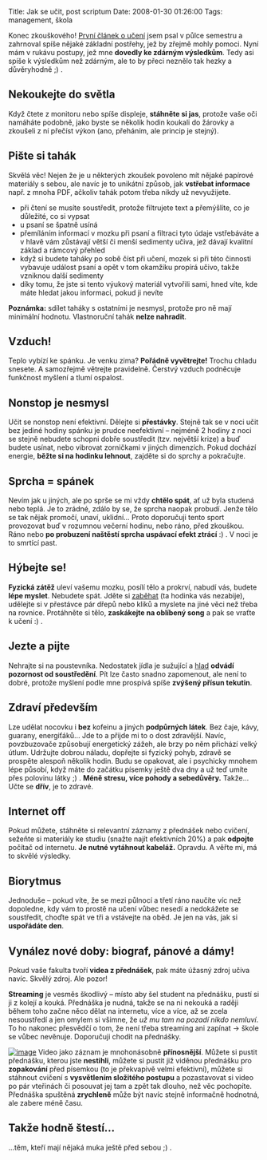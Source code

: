 Title: Jak se učit, post scriptum
Date: 2008-01-30 01:26:00
Tags: management, škola

Konec zkouškového!
[První článek o učení](http://blog.javorek.net/2007/11/17/jak-se-ucit/)
jsem psal v půlce semestru a zahrnoval spíše nějaké základní
postřehy, jež by zřejmě mohly pomoci. Nyní mám v rukávu postupy,
jež mne **dovedly ke zdárným výsledkům**. Tedy asi spíše
k výsledkům než zdárným, ale to by přeci neznělo tak hezky a
důvěryhodně ;) .

## Nekoukejte do světla

Když čtete z monitoru nebo spíše displeje, **stáhněte si jas**,
protože vaše oči namáháte podobně, jako byste se několik hodin
koukali do žárovky a zkoušeli z ní přečíst výkon (ano, přeháním,
ale princip je stejný).

## Pište si tahák

Skvělá věc! Nejen že je u některých zkoušek povoleno mít nějaké
papírové materiály s sebou, ale navíc je to unikátní způsob, jak
**vstřebat informace** např. z mnoha PDF, ačkoliv tahák potom třeba
nikdy už nevyužijete.

-   při čtení se musíte soustředit, protože filtrujete text a
    přemýšlíte, co je důležité, co si vypsat
-   u psaní se špatně usíná
-   přemíláním informací v mozku při psaní a filtraci tyto údaje
    vstřebáváte a v hlavě vám zůstávají větší či menší sedimenty učiva,
    jež dávají kvalitní základ a rámcový přehled
-   když si budete taháky po sobě číst při učení, mozek si při této
    činnosti vybavuje událost psaní a opět v tom okamžiku propírá
    učivo, takže vzniknou další sedimenty
-   díky tomu, že jste si tento výukový materiál vytvořili sami,
    hned víte, kde máte hledat jakou informaci, pokud ji nevíte

**Poznámka:** sdílet taháky s ostatními je nesmysl, protože pro ně
mají minimální hodnotu. Vlastnoruční tahák **nelze nahradit**.

## Vzduch!

Teplo vybízí ke spánku. Je venku zima? **Pořádně vyvětrejte!**
Trochu chladu snesete. A samozřejmě větrejte pravidelně. Čerstvý
vzduch podněcuje funkčnost myšlení a tlumí ospalost.

## Nonstop je nesmysl

Učit se nonstop není efektivní. Dělejte si **přestávky**. Stejně
tak se v noci učit bez jediné hodiny spánku je prudce neefektivní –
nejméně 2 hodiny z noci se stejně nebudete schopni dobře soustředit
(tzv. největší krize) a buď budete usínat, nebo vibrovat zorničkami
v jiných dimenzích. Pokud dochází energie,
**běžte si na hodinku lehnout**, zajděte si do sprchy a
pokračujte.

## Sprcha = spánek

Nevím jak u jiných, ale po sprše se mi vždy **chtělo spát**, ať už
byla studená nebo teplá. Je to zrádné, zdálo by se, že sprcha
naopak probudí. Jenže tělo se tak nějak promočí, unaví, uklidní…
Proto doporučuji tento sport provozovat buď v rozumnou večerní
hodinu, nebo ráno, před zkouškou. Ráno nebo
**po probuzení naštěstí sprcha uspávací efekt ztrácí** :) . V noci
je to smrtící past.

## Hýbejte se!

**Fyzická zátěž** uleví vašemu mozku, posílí tělo a prokrví, nabudí
vás, budete **lépe myslet**. Nebudete spát. Jděte si
[zaběhat](http://blog.javorek.net/2007/08/16/run-forrest-run/) (ta
hodinka vás nezabije), udělejte si v přestávce pár dřepů nebo kliků
a myslete na jiné věci než třeba na rovnice. Protáhněte si tělo,
**zaskákejte na oblíbený song** a pak se vraťte k učení :) .

## Jezte a pijte

Nehrajte si na poustevníka. Nedostatek jídla je sužující a
[hlad](http://hlad.javorek.net)
**odvádí pozornost od soustředění**. Pít lze často snadno
zapomenout, ale není to dobré, protože myšlení podle mne prospívá
spíše **zvýšený přísun tekutin**.

## Zdraví především

Lze udělat nocovku i **bez** kofeinu a jiných **podpůrných látek**.
Bez čaje, kávy, guarany, energiťáků… Jde to a přijde mi to o dost
zdravější. Navíc, povzbuzovače způsobují energetický zážeh, ale
brzy po něm přichází velký útlum. Udržujte dobrou náladu, dopřejte
si fyzický pohyb, zdravě se prospěte alespoň několik hodin. Budu se
opakovat, ale i psychicky mnohem lépe působí, když máte do začátku
písemky ještě dva dny a už teď umíte přes polovinu látky ;) .
**Méně stresu, více pohody a sebedůvěry.** Takže… Učte se **dřív**,
je to zdravé.

## Internet off

Pokud můžete, stáhněte si relevantní záznamy z přednášek nebo
cvičení, sežeňte si materiály ke studiu (snažte najít efektivních
20%) a pak **odpojte** počítač od internetu.
**Je nutné vytáhnout kabeláž.** Opravdu. A věřte mi, má to skvělé
výsledky.

## Biorytmus

Jednoduše – pokud víte, že se mezi půlnocí a třetí ráno naučíte víc
než dopoledne, kdy vám to prostě na učení vůbec nesedí a nedokážete
se soustředit, choďte spát ve tři a vstávejte na oběd. Je jen na
vás, jak si **uspořádáte den**.

## Vynález nové doby: biograf, pánové a dámy!

Pokud vaše fakulta tvoří **videa z přednášek**, pak máte úžasný
zdroj učiva navíc. Skvělý zdroj. Ale pozor!

**Streaming** je vesměs škodlivý – místo aby šel student na
přednášku, pustí si ji z kolejí a kouká. Přednáška je nudná, takže
se na ni nekouká a raději během toho začne něco dělat na internetu,
více a více, až se zcela nesoustředí a jen omylem si všimne, že
*už mu tam na pozadí nikdo nemluví*. To ho nakonec přesvědčí o tom,
že není třeba streaming ani zapínat → škole se vůbec nevěnuje.
Doporučuji chodit na přednášky.

[![image](http://blog.javorek.net/image/34/)](http://littlemaple.deviantart.com/art/Studying-75958742)
Video jako záznam je mnohonásobně **přínosnější**. Můžete si pustit
přednášku, kterou jste **nestihli**, můžete si pustit již viděnou
přednášku pro **zopakování** před písemkou (to je překvapivě velmi
efektivní), můžete si stáhnout cvičení
s **vysvětlením složitého postupu** a pozastavovat si video po pár
vteřinách či posouvat jej tam a zpět tak dlouho, než věc pochopíte.
Přednáška spuštěná **zrychleně** může být navíc stejně informačně
hodnotná, ale zabere méně času.

## Takže hodně štestí…

…těm, kteří mají nějaká muka ještě před sebou ;) .